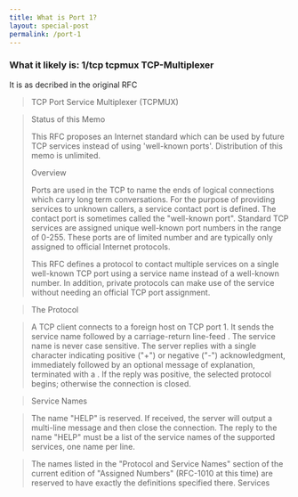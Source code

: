 ```yaml
---
title: What is Port 1?
layout: special-post
permalink: /port-1
---
```


### What it likely is: 1/tcp tcpmux TCP-Multiplexer 

It is as decribed in the original RFC

> TCP Port Service Multiplexer (TCPMUX)

> Status of this Memo
> 
>   This RFC proposes an Internet standard which can be used by future
>   TCP services instead of using 'well-known ports'.  Distribution of
>   this memo is unlimited.
>
> Overview
>
>   Ports are used in the TCP to name the ends of logical connections
>   which carry long term conversations.  For the purpose of providing
>   services to unknown callers, a service contact port is defined.  The
>   contact port is sometimes called the "well-known port".  Standard TCP
>   services are assigned unique well-known port numbers in the range of
>   0-255.  These ports are of limited number and are typically only
>   assigned to official Internet protocols.
>
>   This RFC defines a protocol to contact multiple services on a single
>   well-known TCP port using a service name instead of a well-known
>   number.  In addition, private protocols can make use of the service
>   without needing an official TCP port assignment.

> The Protocol

>  A TCP client connects to a foreign host on TCP port 1.  It sends the
>   service name followed by a carriage-return line-feed <CRLF>.  The
>   service name is never case sensitive.  The server replies with a
>   single character indicating positive ("+") or negative ("-")
>   acknowledgment, immediately followed by an optional message of
>   explanation, terminated with a <CRLF>.  If the reply was positive,
>   the selected protocol begins; otherwise the connection is closed.

> Service Names

>   The name "HELP" is reserved.  If received, the server will output a
>   multi-line message and then close the connection.  The reply to the
>   name "HELP" must be a list of the service names of the supported
>   services, one name per line.

>   The names listed in the "Protocol and Service Names" section of the
>   current edition of "Assigned Numbers" (RFC-1010 at this time) are
>   reserved to have exactly the definitions specified there.  Services
